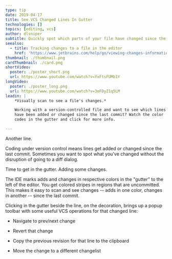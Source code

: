 ```yaml
---
type: tip
date: 2019-04-17
title: See VCS Changed Lines In Gutter
technologies: []
topics: [editing, vcs]
author: dlsniper
subtitle: Quickly spot which parts of your file have changed since the last commit.
seealso:
  - title: Tracking changes to a file in the editor
    href: 'https://www.jetbrains.com/help/go/viewing-changes-information.html?section=Windows%20or%20Linux#local_changes'
thumbnail: ./thumbnail.png
cardThumbnail: ./card.png
shortVideo:
  poster: ./poster_short.png
  url: https://www.youtube.com/watch?v=YxFtsFUMb1Y
longVideo:
  poster: ./poster_long.png
  url: https://www.youtube.com/watch?v=3eFDyZ1q5LM
leadin: |
    *Visually scan to see a file's changes.*    

    Working with a version-controlled file and want to see which lines 
    have been added or changed since the last commit? Watch the color 
    codes in the gutter and click for more info.

---
```


Another line. 

Coding under version control means lines get added or changed since the 
last commit. Sometimes you want to spot what you've changed without the 
disruption of going to a diff dialog.

Time to get in the gutter. Adding some changes.

The IDE marks adds and changes in respective colors in the "gutter" to 
the left of the editor. You get colored stripes in regions that are 
uncommitted. This makes it easy to scan and see changes -- adds in 
one color, changes in another -- since the last commit.

Clicking in the gutter beside the line, on the decoration, brings up 
a popup toolbar with some useful VCS operations for that changed line:

- Navigate to prev/next change

- Revert that change

- Copy the previous revision for that line to the clipboard

- Move the change to a different changelist
